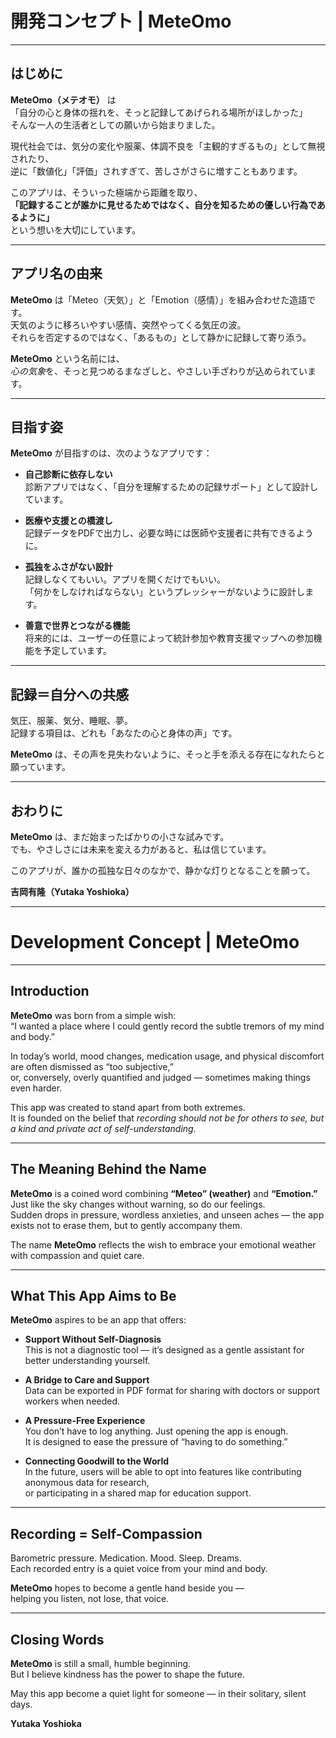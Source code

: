 # 開発コンセプト | MeteOmo

---

## はじめに

**MeteOmo（メテオモ）** は  
「自分の心と身体の揺れを、そっと記録してあげられる場所がほしかった」  
そんな一人の生活者としての願いから始まりました。

現代社会では、気分の変化や服薬、体調不良を「主観的すぎるもの」として無視されたり、  
逆に「数値化」「評価」されすぎて、苦しさがさらに増すこともあります。

このアプリは、そういった極端から距離を取り、  
**「記録することが誰かに見せるためではなく、自分を知るための優しい行為であるように」**  
という想いを大切にしています。

---

## アプリ名の由来

**MeteOmo** は「Meteo（天気）」と「Emotion（感情）」を組み合わせた造語です。  
天気のように移ろいやすい感情、突然やってくる気圧の波。  
それらを否定するのではなく、「あるもの」として静かに記録して寄り添う。

**MeteOmo** という名前には、  
*心の気象*を、そっと見つめるまなざしと、やさしい手ざわりが込められています。

---

## 目指す姿

**MeteOmo** が目指すのは、次のようなアプリです：

- **自己診断に依存しない**  
  診断アプリではなく、「自分を理解するための記録サポート」として設計しています。

- **医療や支援との橋渡し**  
  記録データをPDFで出力し、必要な時には医師や支援者に共有できるように。

- **孤独をふさがない設計**  
  記録しなくてもいい。アプリを開くだけでもいい。  
  「何かをしなければならない」というプレッシャーがないように設計します。

- **善意で世界とつながる機能**  
  将来的には、ユーザーの任意によって統計参加や教育支援マップへの参加機能を予定しています。

---

## 記録＝自分への共感

気圧、服薬、気分、睡眠、夢。  
記録する項目は、どれも「あなたの心と身体の声」です。

**MeteOmo** は、その声を見失わないように、そっと手を添える存在になれたらと願っています。

---

## おわりに

**MeteOmo** は、まだ始まったばかりの小さな試みです。  
でも、やさしさには未来を変える力があると、私は信じています。

このアプリが、誰かの孤独な日々のなかで、静かな灯りとなることを願って。

**吉岡有隆（Yutaka Yoshioka）**

---

# Development Concept | MeteOmo

---

## Introduction

**MeteOmo** was born from a simple wish:  
“I wanted a place where I could gently record the subtle tremors of my mind and body.”

In today’s world, mood changes, medication usage, and physical discomfort are often dismissed as “too subjective,”  
or, conversely, overly quantified and judged — sometimes making things even harder.

This app was created to stand apart from both extremes.  
It is founded on the belief that *recording should not be for others to see, but a kind and private act of self-understanding.*

---

## The Meaning Behind the Name

**MeteOmo** is a coined word combining **“Meteo” (weather)** and **“Emotion.”**  
Just like the sky changes without warning, so do our feelings.  
Sudden drops in pressure, wordless anxieties, and unseen aches — the app exists not to erase them, but to gently accompany them.

The name **MeteOmo** reflects the wish to embrace your emotional weather with compassion and quiet care.

---

## What This App Aims to Be

**MeteOmo** aspires to be an app that offers:

- **Support Without Self-Diagnosis**  
  This is not a diagnostic tool — it’s designed as a gentle assistant for better understanding yourself.

- **A Bridge to Care and Support**  
  Data can be exported in PDF format for sharing with doctors or support workers when needed.

- **A Pressure-Free Experience**  
  You don’t have to log anything. Just opening the app is enough.  
  It is designed to ease the pressure of “having to do something.”

- **Connecting Goodwill to the World**  
  In the future, users will be able to opt into features like contributing anonymous data for research,  
  or participating in a shared map for education support.

---

## Recording = Self-Compassion

Barometric pressure. Medication. Mood. Sleep. Dreams.  
Each recorded entry is a quiet voice from your mind and body.

**MeteOmo** hopes to become a gentle hand beside you —  
helping you listen, not lose, that voice.

---

## Closing Words

**MeteOmo** is still a small, humble beginning.  
But I believe kindness has the power to shape the future.

May this app become a quiet light for someone — in their solitary, silent days.

**Yutaka Yoshioka**
